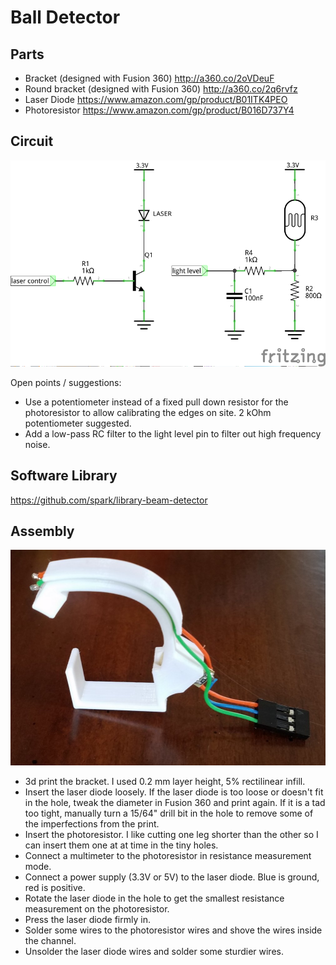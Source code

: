 # Ball Detector

## Parts

- Bracket (designed with Fusion 360) http://a360.co/2oVDeuF
- Round bracket (designed with Fusion 360) http://a360.co/2q6rvfz
- Laser Diode https://www.amazon.com/gp/product/B01ITK4PEO
- Photoresistor https://www.amazon.com/gp/product/B016D737Y4

## Circuit

<img src="Circuit diagram_schem.png">

Open points / suggestions:
- Use a potentiometer instead of a fixed pull down resistor for the photoresistor to allow calibrating the edges on site. 2 kOhm potentiometer suggested.
- Add a low-pass RC filter to the light level pin to filter out high frequency noise.

## Software Library

https://github.com/spark/library-beam-detector

## Assembly

<img src="assembled.jpg">

- 3d print the bracket. I used 0.2 mm layer height, 5% rectilinear infill.
- Insert the laser diode loosely. If the laser diode is too loose or doesn't fit in the hole,
  tweak the diameter in Fusion 360 and print again. If it is a tad too
  tight, manually turn a 15/64" drill bit in the hole to remove some of
  the imperfections from the print.
- Insert the photoresistor. I like cutting one leg shorter than the
other so I can insert them one at at time in the tiny holes.
- Connect a multimeter to the photoresistor in resistance measurement mode.
- Connect a power supply (3.3V or 5V) to the laser diode. Blue is ground, red is positive.
- Rotate the laser diode in the hole to get the smallest resistance measurement on the photoresistor.
- Press the laser diode firmly in.
- Solder some wires to the photoresistor wires and shove the wires inside the channel.
- Unsolder the laser diode wires and solder some sturdier wires.
